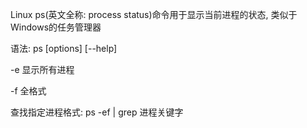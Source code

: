 Linux ps(英文全称: process status)命令用于显示当前进程的状态, 类似于Windows的任务管理器

语法: ps [options] [--help]

-e 显示所有进程

-f 全格式

查找指定进程格式: ps -ef | grep 进程关键字